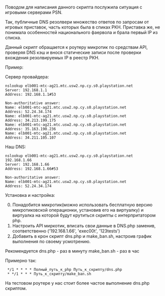 Поводом для написания данного скрипта послужила ситуация с игровыми серверами PSN.

Так, публичные DNS резолвери множество ответов по запросам от игровых приставок, часть которых была в спиках РКН. Приставка же, не понимала особенностей национального фаервола и брала первый IP из списка.

Данный скрипт обращается к роутеру микротик по средствам API, проверяя DNS кэш и внося статические записи после проверки вхождения резолвируемых IP в реестр РКН.

Пример:

Сервер провайдера:
```
nslookup elb001-mtc-ag21.mtc.usw2.np.cy.s0.playstation.net
Server: 192.168.1.1
Address: 192.168.1.1#53

Non-authoritative answer:
Name: elb001-mtc-ag21.mtc.usw2.np.cy.s0.playstation.net
Address: 52.24.34.174
Name: elb001-mtc-ag21.mtc.usw2.np.cy.s0.playstation.net
Address: 34.213.199.175
Name: elb001-mtc-ag21.mtc.usw2.np.cy.s0.playstation.net
Address: 35.163.190.236
Name: elb001-mtc-ag21.mtc.usw2.np.cy.s0.playstation.net
Address: 34.211.105.107
```
Наш DNS:
```
nslookup elb001-mtc-ag21.mtc.usw2.np.cy.s0.playstation.net 192.168.1.66
Server: 192.168.1.66
Address: 192.168.1.66#53

Non-authoritative answer:
Name: elb001-mtc-ag21.mtc.usw2.np.cy.s0.playstation.net
Address: 52.24.34.174
```

Установка и настройка:

0) Понадобится микротик(можно использовать бесплатную версию микротиковской операционки, установив его на виртуалку) и виртуалка на которой будут крутиться скрипты с интерпритатором php.
1) Настроить API миркотик, вписать свои данные в DNS.php заменив, соответственно ('192.168.1.66', 'exec00t', '123tests')
2) Добавить в крон скрипт dns.php и make_ban.sh, настроив график выполнения по своему усмотрению. 

Рекомендуется dns.php  - раз в минуту
make_ban.sh - раз в час

Примерно так:
```
 */1 * * * * Полный_путь_к_php Путь_к_скрипту/dns.php
 * */1 * * * Путь_к_скрипту/make_ban.sh
```
На тестовом роутере у нас стоит более частое выполнение dns.php скриптом.